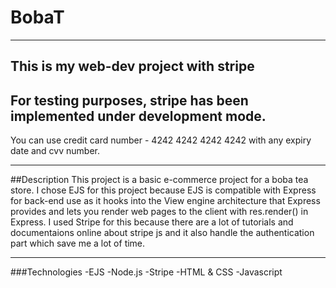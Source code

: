 # BobaT
---
This is my web-dev project with stripe
---
For testing purposes, stripe has been implemented under development mode.
---
You can use credit card number - 4242 4242 4242 4242 with any expiry date and cvv number.

---
##Description
This project is a basic e-commerce project for a boba tea store. I chose EJS for this project because EJS is compatible with Express for back-end use as it hooks into the View engine architecture that Express provides and lets you render web pages to the client with res.render() in Express.
I used Stripe for this because there are a lot of tutorials and documentaions online about stripe js and it also handle the authentication part which save me a lot of time.

---
###Technologies
-EJS
-Node.js
-Stripe
-HTML & CSS
-Javascript
